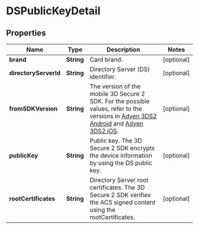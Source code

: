 

# DSPublicKeyDetail


## Properties

| Name | Type | Description | Notes |
|------------ | ------------- | ------------- | -------------|
|**brand** | **String** | Card brand. |  [optional] |
|**directoryServerId** | **String** | Directory Server (DS) identifier. |  [optional] |
|**fromSDKVersion** | **String** | The version of the mobile 3D Secure 2 SDK. For the possible values, refer to the versions in [Adyen 3DS2 Android](https://github.com/Adyen/adyen-3ds2-android/releases) and [Adyen 3DS2 iOS](https://github.com/Adyen/adyen-3ds2-ios/releases). |  [optional] |
|**publicKey** | **String** | Public key. The 3D Secure 2 SDK encrypts the device information by using the DS public key. |  [optional] |
|**rootCertificates** | **String** | Directory Server root certificates. The 3D Secure 2 SDK verifies the ACS signed content using the rootCertificates. |  [optional] |



